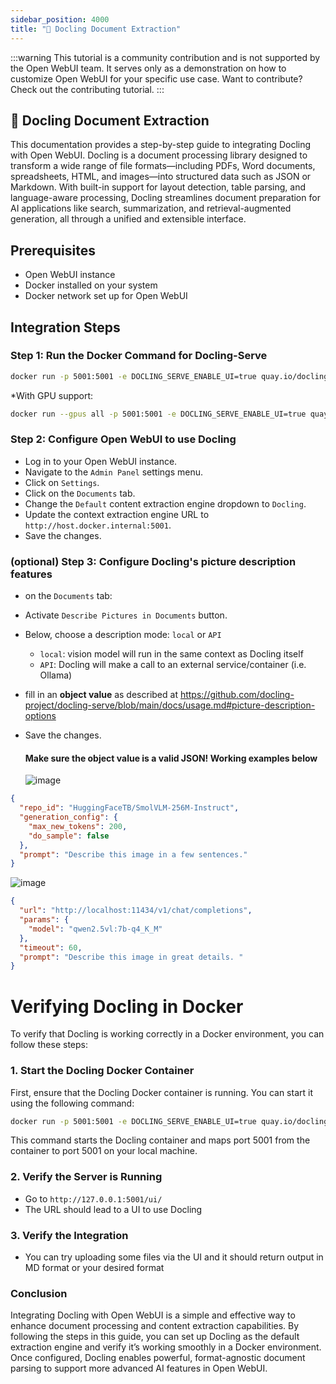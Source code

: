 ```yaml
---
sidebar_position: 4000
title: "🐤 Docling Document Extraction"
---
```


:::warning
This tutorial is a community contribution and is not supported by the Open WebUI team. It serves only as a demonstration on how to customize Open WebUI for your specific use case. Want to contribute? Check out the contributing tutorial.
:::

## 🐤 Docling Document Extraction

This documentation provides a step-by-step guide to integrating Docling with Open WebUI. Docling is a document processing library designed to transform a wide range of file formats—including PDFs, Word documents, spreadsheets, HTML, and images—into structured data such as JSON or Markdown. With built-in support for layout detection, table parsing, and language-aware processing, Docling streamlines document preparation for AI applications like search, summarization, and retrieval-augmented generation, all through a unified and extensible interface.

Prerequisites
------------

* Open WebUI instance
* Docker installed on your system
* Docker network set up for Open WebUI

Integration Steps
----------------

### Step 1: Run the Docker Command for Docling-Serve

```bash
docker run -p 5001:5001 -e DOCLING_SERVE_ENABLE_UI=true quay.io/docling-project/docling-serve
```

*With GPU support:

```bash
docker run --gpus all -p 5001:5001 -e DOCLING_SERVE_ENABLE_UI=true quay.io/docling-project/docling-serve-cu124
```

### Step 2: Configure Open WebUI to use Docling

* Log in to your Open WebUI instance.
* Navigate to the `Admin Panel` settings menu.
* Click on `Settings`.
* Click on the `Documents` tab.
* Change the `Default` content extraction engine dropdown to `Docling`.
* Update the context extraction engine URL to `http://host.docker.internal:5001`.
* Save the changes.

### (optional) Step 3: Configure Docling's picture description features

* on the `Documents` tab:
* Activate `Describe Pictures in Documents` button.
* Below, choose a description mode: `local` or `API`
  * `local`: vision model will run in the same context as Docling itself
  * `API`: Docling will make a call to an external service/container (i.e. Ollama)
* fill in an **object value** as described at https://github.com/docling-project/docling-serve/blob/main/docs/usage.md#picture-description-options
* Save the changes.

  #### Make sure the object value is a valid JSON! Working examples below

  ![image](https://github.com/user-attachments/assets/f6524949-fb47-4686-9c81-6ab8fdda6db1)

```json
{
  "repo_id": "HuggingFaceTB/SmolVLM-256M-Instruct",
  "generation_config": {
    "max_new_tokens": 200,
    "do_sample": false
  },
  "prompt": "Describe this image in a few sentences."
}
```

  ![image](https://github.com/user-attachments/assets/982e0081-8c11-457c-b886-af91569e7fef)

```json
{
  "url": "http://localhost:11434/v1/chat/completions",
  "params": {
    "model": "qwen2.5vl:7b-q4_K_M"
  },
  "timeout": 60,
  "prompt": "Describe this image in great details. "
}
```

Verifying Docling in Docker
=====================================

To verify that Docling is working correctly in a Docker environment, you can follow these steps:

### 1. Start the Docling Docker Container

First, ensure that the Docling Docker container is running. You can start it using the following command:

```bash
docker run -p 5001:5001 -e DOCLING_SERVE_ENABLE_UI=true quay.io/docling-project/docling-serve
```

This command starts the Docling container and maps port 5001 from the container to port 5001 on your local machine.

### 2. Verify the Server is Running

* Go to `http://127.0.0.1:5001/ui/`
* The URL should lead to a UI to use Docling

### 3. Verify the Integration

* You can try uploading some files via the UI and it should return output in MD format or your desired format

### Conclusion

Integrating Docling with Open WebUI is a simple and effective way to enhance document processing and content extraction capabilities. By following the steps in this guide, you can set up Docling as the default extraction engine and verify it’s working smoothly in a Docker environment. Once configured, Docling enables powerful, format-agnostic document parsing to support more advanced AI features in Open WebUI.
